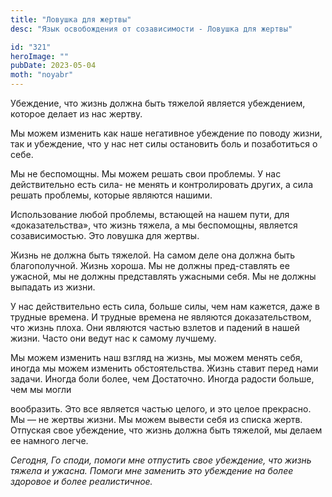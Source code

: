 ```yaml
---
title: "Ловушка для жертвы"
desc: "Язык освобождения от созависимости - Ловушка для жертвы"

id: "321"
heroImage: ""
pubDate: 2023-05-04
moth: "noyabr"
---
```


Убеждение, что жизнь должна быть тяжелой является убеждением, которое делает
из нас жертву.

Мы можем изменить как наше негативное убеждение по поводу жизни, так и
убеждение, что у нас нет силы остановить боль и позаботиться о себе.

Мы не беспомощны. Мы можем решать свои проблемы. У нас действительно есть
сила- не менять и контролировать других, а сила решать проблемы, которые
являются нашими.

Использование любой проблемы, встающей на нашем пути, для «доказательства»,
что жизнь тяжела, а мы беспомощны, является созависимостью. Это ловушка для
жертвы.

Жизнь не должна быть тяжелой. На самом деле она должна быть благополучной.
Жизнь хороша. Мы не должны пред-ставлять ее ужасной, мы не должны представлять
ужасными себя. Мы не должны выпадать из жизни.

У нас действительно есть сила, больше силы, чем нам кажется, даже в трудные
времена. И трудные времена не являются доказательством, что жизнь плоха. Они
являются частью взлетов и падений в нашей жизни. Часто они ведут нас к самому
лучшему.

Мы можем изменить наш взгляд на жизнь, мы можем менять себя, иногда мы можем
изменить обстоятельства. Жизнь ставит перед нами задачи. Иногда боли более,
чем Достаточно. Иногда радости больше, чем мы могли

вообразить. Это все является частью целого, и это целое прекрасно. Мы — не
жертвы жизни. Мы можем вывести себя из списка жертв. Отпуская свое убеждение,
что жизнь должна быть тяжелой, мы делаем ее намного легче.

_Сегодня,_ _Го_ _споди,_ _помоги_ _мне_ _отпустить_ _свое_ _убеждение,_ _что_
_жизнь_ _тяжела_ _и_ _ужасна._ _Помоги_ _мне_ _заменить_ _это_ _убеждение_
_на_ _более_ _здоровое_ _и_ _более_ _реалистичное._
